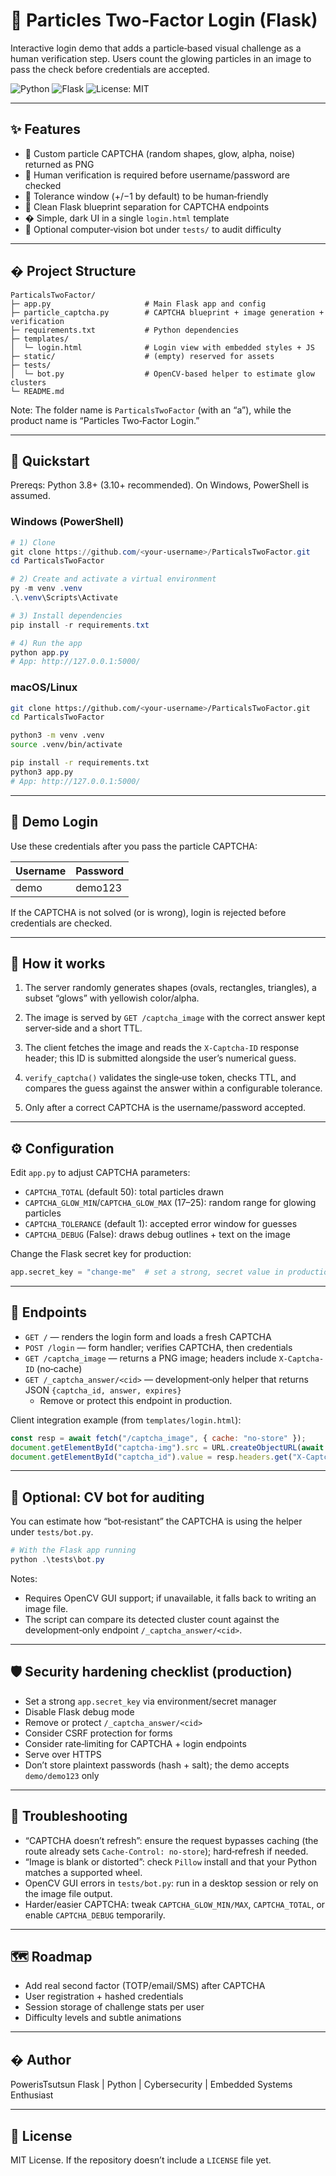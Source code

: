 # 🧩 Particles Two‑Factor Login (Flask)

Interactive login demo that adds a particle‑based visual challenge as a human verification step. Users count the glowing particles in an image to pass the check before credentials are accepted.

![Python](https://img.shields.io/badge/python-3.8%2B-blue)
![Flask](https://img.shields.io/badge/Flask-3.x-000?logo=flask&logoColor=white)
![License: MIT](https://img.shields.io/badge/License-MIT-green)

---

## ✨ Features

- 🧠 Custom particle CAPTCHA (random shapes, glow, alpha, noise) returned as PNG
- 🔐 Human verification is required before username/password are checked
- 🧩 Tolerance window (+/−1 by default) to be human‑friendly
- 🧱 Clean Flask blueprint separation for CAPTCHA endpoints
- � Simple, dark UI in a single `login.html` template
- 🧪 Optional computer‑vision bot under `tests/` to audit difficulty

---

## � Project Structure

```
ParticalsTwoFactor/
├─ app.py                     # Main Flask app and config
├─ particle_captcha.py        # CAPTCHA blueprint + image generation + verification
├─ requirements.txt           # Python dependencies
├─ templates/
│  └─ login.html              # Login view with embedded styles + JS
├─ static/                    # (empty) reserved for assets
├─ tests/
│  └─ bot.py                  # OpenCV-based helper to estimate glow clusters
└─ README.md
```

Note: The folder name is `ParticalsTwoFactor` (with an “a”), while the product name is “Particles Two‑Factor Login.”

---

## 🚀 Quickstart

Prereqs: Python 3.8+ (3.10+ recommended). On Windows, PowerShell is assumed.

### Windows (PowerShell)

```powershell
# 1) Clone
git clone https://github.com/<your-username>/ParticalsTwoFactor.git
cd ParticalsTwoFactor

# 2) Create and activate a virtual environment
py -m venv .venv
.\.venv\Scripts\Activate

# 3) Install dependencies
pip install -r requirements.txt

# 4) Run the app
python app.py
# App: http://127.0.0.1:5000/
```

### macOS/Linux

```bash
git clone https://github.com/<your-username>/ParticalsTwoFactor.git
cd ParticalsTwoFactor

python3 -m venv .venv
source .venv/bin/activate

pip install -r requirements.txt
python3 app.py
# App: http://127.0.0.1:5000/
```

---

## 🔑 Demo Login

Use these credentials after you pass the particle CAPTCHA:

| Username | Password |
|----------|----------|
| demo     | demo123  |

If the CAPTCHA is not solved (or is wrong), login is rejected before credentials are checked.

---

## 🧮 How it works

1) The server randomly generates shapes (ovals, rectangles, triangles), a subset “glows” with yellowish color/alpha.

2) The image is served by `GET /captcha_image` with the correct answer kept server‑side and a short TTL.

3) The client fetches the image and reads the `X-Captcha-ID` response header; this ID is submitted alongside the user’s numerical guess.

4) `verify_captcha()` validates the single‑use token, checks TTL, and compares the guess against the answer within a configurable tolerance.

5) Only after a correct CAPTCHA is the username/password accepted.

---

## ⚙️ Configuration

Edit `app.py` to adjust CAPTCHA parameters:

- `CAPTCHA_TOTAL` (default 50): total particles drawn
- `CAPTCHA_GLOW_MIN`/`CAPTCHA_GLOW_MAX` (17–25): random range for glowing particles
- `CAPTCHA_TOLERANCE` (default 1): accepted error window for guesses
- `CAPTCHA_DEBUG` (False): draws debug outlines + text on the image

Change the Flask secret key for production:

```python
app.secret_key = "change-me"  # set a strong, secret value in production
```

---

## 🔌 Endpoints

- `GET /` — renders the login form and loads a fresh CAPTCHA
- `POST /login` — form handler; verifies CAPTCHA, then credentials
- `GET /captcha_image` — returns a PNG image; headers include `X-Captcha-ID` (no‑cache)
- `GET /_captcha_answer/<cid>` — development‑only helper that returns JSON `{captcha_id, answer, expires}`
	- Remove or protect this endpoint in production.

Client integration example (from `templates/login.html`):

```js
const resp = await fetch("/captcha_image", { cache: "no-store" });
document.getElementById("captcha-img").src = URL.createObjectURL(await resp.blob());
document.getElementById("captcha_id").value = resp.headers.get("X-Captcha-ID");
```

---

## 🧪 Optional: CV bot for auditing

You can estimate how “bot‑resistant” the CAPTCHA is using the helper under `tests/bot.py`.

```powershell
# With the Flask app running
python .\tests\bot.py
```

Notes:
- Requires OpenCV GUI support; if unavailable, it falls back to writing an image file.
- The script can compare its detected cluster count against the development‑only endpoint `/_captcha_answer/<cid>`.

---

## 🛡️ Security hardening checklist (production)

- Set a strong `app.secret_key` via environment/secret manager
- Disable Flask debug mode
- Remove or protect `/_captcha_answer/<cid>`
- Consider CSRF protection for forms
- Consider rate‑limiting for CAPTCHA + login endpoints
- Serve over HTTPS
- Don’t store plaintext passwords (hash + salt); the demo accepts `demo/demo123` only

---

## 🧰 Troubleshooting

- “CAPTCHA doesn’t refresh”: ensure the request bypasses caching (the route already sets `Cache-Control: no-store`); hard‑refresh if needed.
- “Image is blank or distorted”: check `Pillow` install and that your Python matches a supported wheel.
- OpenCV GUI errors in `tests/bot.py`: run in a desktop session or rely on the image file output.
- Harder/easier CAPTCHA: tweak `CAPTCHA_GLOW_MIN/MAX`, `CAPTCHA_TOTAL`, or enable `CAPTCHA_DEBUG` temporarily.

---

## 🗺️ Roadmap

- Add real second factor (TOTP/email/SMS) after CAPTCHA
- User registration + hashed credentials
- Session storage of challenge stats per user
- Difficulty levels and subtle animations

---

## � Author

PowerisTsutsun
Flask | Python | Cybersecurity | Embedded Systems Enthusiast

---

## 📜 License

MIT License. If the repository doesn’t include a `LICENSE` file yet.
